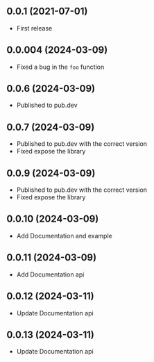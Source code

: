 ## 0.0.1 (2021-07-01)

* First release

## 0.0.004 (2024-03-09)

* Fixed a bug in the `foo` function

## 0.0.6 (2024-03-09)

* Published to pub.dev

## 0.0.7 (2024-03-09)

* Published to pub.dev with the correct version
* Fixed expose the library

## 0.0.9 (2024-03-09)

* Published to pub.dev with the correct version
* Fixed expose the library

## 0.0.10 (2024-03-09)

* Add Documentation and example

## 0.0.11 (2024-03-09)

* Add Documentation api

## 0.0.12 (2024-03-11)

* Update Documentation api

## 0.0.13 (2024-03-11)

* Update Documentation api